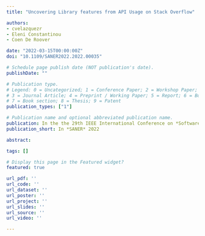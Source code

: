```yaml
---
title: "Uncovering Library features from API Usage on Stack Overflow"

authors:
- cvelazquezr
- Eleni Constantinou
- Coen De Roover

date: "2022-03-15T00:00:00Z"
doi: "10.1109/SANER2022.2022.00035"

# Schedule page publish date (NOT publication's date).
publishDate: ""

# Publication type.
# Legend: 0 = Uncategorized; 1 = Conference Paper; 2 = Workshop Paper;
# 3 = Journal Article; 4 = Preprint / Working Paper; 5 = Report; 6 = Book; 
# 7 = Book section; 8 = Thesis; 9 = Patent
publication_types: ["1"]

# Publication name and optional abbreviated publication name.
publication: In the the 29th IEEE International Conference on *Software Analysis, Evolution and Reengineering*, SANER 2022, Hawaii, United States of America
publication_short: In *SANER* 2022

abstract:

tags: []

# Display this page in the Featured widget?
featured: true

url_pdf: ''
url_code: ''
url_dataset: ''
url_poster: ''
url_project: ''
url_slides: ''
url_source: ''
url_video: ''

---
```

